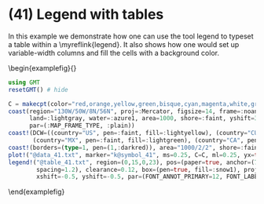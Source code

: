 # (41) Legend with tables

In this example we demonstrate how one can use the tool legend to typeset a table within a \myreflink{legend}.
It also shows how one would set up variable-width columns and fill the cells with a background color.

\begin{examplefig}{}
```julia
using GMT
resetGMT() # hide

C = makecpt(color="red,orange,yellow,green,bisque,cyan,magenta,white,gray", range=(1,10,1))
coast(region="130W/50W/8N/56N", proj=:Mercator, figsize=14, frame=:noannot,
      land=:lightgray, water=:azure1, area=1000, shore=:faint, yshift=3,
      par=(:MAP_FRAME_TYPE, :plain))
coast!(DCW=((country="US", pen=:faint, fill=:lightyellow), (country="CU", pen=:faint, fill=:lightred),
       (country="MX", pen=:faint, fill=:lightgreen), (country="CA", pen=:faint, fill=:lightblue)) )
coast!(borders=(type=1, pen=(1,:darkred)), area="1000/2/2", shore=:faint, river_fill=:azure1)
plot!("@data_41.txt", marker="k@symbol_41", ms=0.25, C=C, ml=0.25, yx=true)
legend!("@table_41.txt", region=(0,15,0,23), pos=(paper=true, anchor=(7.5,11.5), width=14, justify=:BC,
        spacing=1.2), clearance=0.12, box=(pen=true, fill=:snow1), proj=:linear, figscale=1,
        xshift=-0.5, yshift=-0.5, par=(FONT_ANNOT_PRIMARY=12, FONT_LABEL=12), frame=:bare, show=true)
```
\end{examplefig}
